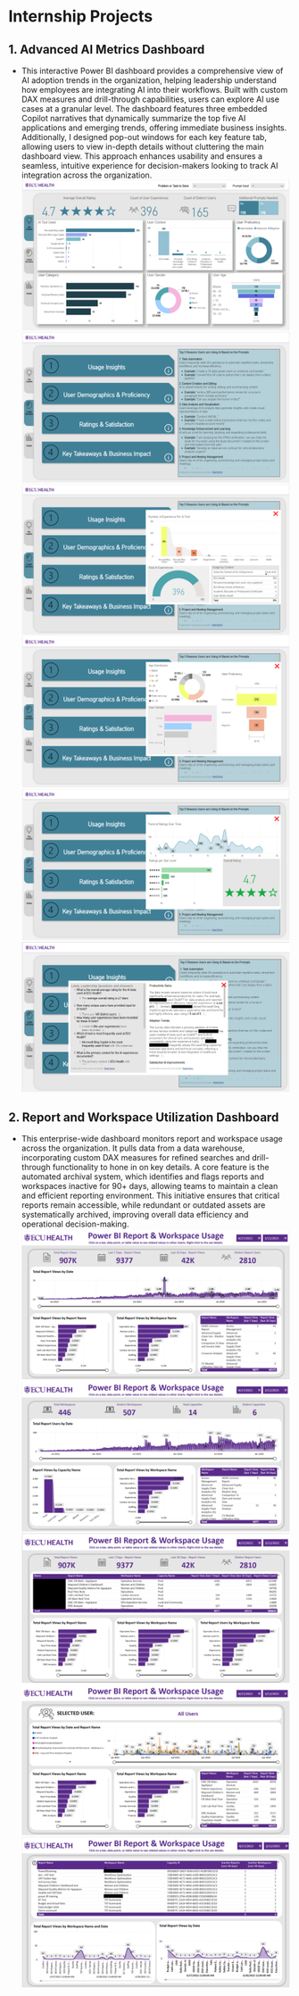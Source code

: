 # Internship Projects

## 1. Advanced AI Metrics Dashboard
- This interactive Power BI dashboard provides a comprehensive view of AI adoption trends in the organization, helping leadership understand how employees are integrating AI into their workflows. Built with custom DAX measures and drill-through capabilities, users can explore AI use cases at a granular level. The dashboard features three embedded Copilot narratives that dynamically summarize the top five AI applications and emerging trends, offering immediate business insights. Additionally, I designed pop-out windows for each key feature tab, allowing users to view in-depth details without cluttering the main dashboard view. This approach enhances usability and ensures a seamless, intuitive experience for decision-makers looking to track AI integration across the organization.
![](MetricsDashboard1.png)
![](MetricsDashboard2.png)
![](MetricsDashboard3.png)
![](MetricsDashboard4.png)
![](MetricsDashboard5.png)
![](MetricsDashboard6.png)

## 2. Report and Workspace Utilization Dashboard
- This enterprise-wide dashboard monitors report and workspace usage across the organization. It pulls data from a data warehouse, incorporating custom DAX measures for refined searches and drill-through functionality to hone in on key details. A core feature is the automated archival system, which identifies and flags reports and workspaces inactive for 90+ days, allowing teams to maintain a clean and efficient reporting environment. This initiative ensures that critical reports remain accessible, while redundant or outdated assets are systematically archived, improving overall data efficiency and operational decision-making.
![](UtilizationDashboard1.png)
![](UtilizationDashboard2.png)
![](UtilizationDashboard3.png)
![](UtilizationDashboard4.png)
![](UtilizationDashboard5.png)
